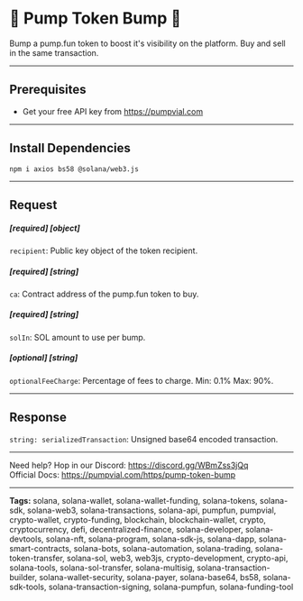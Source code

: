 # 🧪 Pump Token Bump 🧪

Bump a pump.fun token to boost it's visibility on the platform. Buy and sell in the same transaction.

---

## Prerequisites

- Get your free API key from https://pumpvial.com

---

## Install Dependencies

`npm i axios bs58 @solana/web3.js`

---

## Request

##### [required] [object]

`recipient`: Public key object of the token recipient.

##### [required] [string]

`ca`: Contract address of the pump.fun token to buy.

##### [required] [string]

`solIn`: SOL amount to use per bump.

##### [optional] [string]

`optionalFeeCharge`: Percentage of fees to charge. Min: 0.1% Max: 90%.

---

## Response

`string: serializedTransaction`: Unsigned base64 encoded transaction.

---

Need help? Hop in our Discord: https://discord.gg/WBmZss3jQq  
Official Docs: https://pumpvial.com/https/pump-token-bump

---

**Tags:** solana, solana-wallet, solana-wallet-funding, solana-tokens, solana-sdk, solana-web3, solana-transactions, solana-api, pumpfun, pumpvial, crypto-wallet, crypto-funding, blockchain, blockchain-wallet, crypto, cryptocurrency, defi, decentralized-finance, solana-developer, solana-devtools, solana-nft, solana-program, solana-sdk-js, solana-dapp, solana-smart-contracts, solana-bots, solana-automation, solana-trading, solana-token-transfer, solana-sol, web3, web3js, crypto-development, crypto-api, solana-tools, solana-sol-transfer, solana-multisig, solana-transaction-builder, solana-wallet-security, solana-payer, solana-base64, bs58, solana-sdk-tools, solana-transaction-signing, solana-pumpfun, solana-funding-tool
